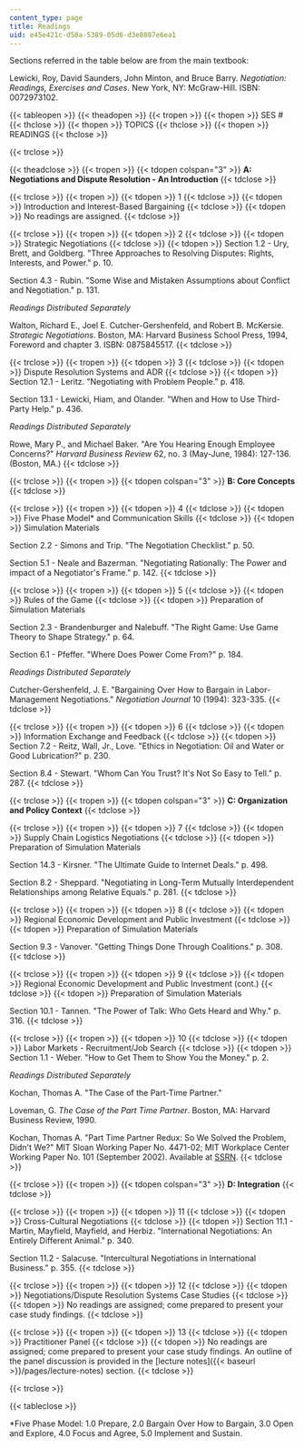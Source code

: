 ```yaml
---
content_type: page
title: Readings
uid: e45e421c-d50a-5389-05d6-d3e8087e6ea1
---
```


Sections referred in the table below are from the main textbook:

Lewicki, Roy, David Saunders, John Minton, and Bruce Barry. _Negotiation: Readings, Exercises and Cases_. New York, NY: McGraw-Hill. ISBN: 0072973102.

{{< tableopen >}}
{{< theadopen >}}
{{< tropen >}}
{{< thopen >}}
SES #
{{< thclose >}}
{{< thopen >}}
TOPICS
{{< thclose >}}
{{< thopen >}}
READINGS
{{< thclose >}}

{{< trclose >}}

{{< theadclose >}}
{{< tropen >}}
{{< tdopen colspan="3" >}}
**A: Negotiations and Dispute Resolution - An Introduction**
{{< tdclose >}}

{{< trclose >}}
{{< tropen >}}
{{< tdopen >}}
1
{{< tdclose >}}
{{< tdopen >}}
Introduction and Interest-Based Bargaining
{{< tdclose >}}
{{< tdopen >}}
No readings are assigned.
{{< tdclose >}}

{{< trclose >}}
{{< tropen >}}
{{< tdopen >}}
2
{{< tdclose >}}
{{< tdopen >}}
Strategic Negotiations
{{< tdclose >}}
{{< tdopen >}}
Section 1.2 - Ury, Brett, and Goldberg. "Three Approaches to Resolving Disputes: Rights, Interests, and Power." p. 10.  
  
Section 4.3 - Rubin. "Some Wise and Mistaken Assumptions about Conflict and Negotiation." p. 131.  
  
_Readings Distributed Separately_  
  
Walton, Richard E., Joel E. Cutcher-Gershenfeld, and Robert B. McKersie. _Strategic Negotiations_. Boston, MA: Harvard Business School Press, 1994, Foreword and chapter 3. ISBN: 0875845517.
{{< tdclose >}}

{{< trclose >}}
{{< tropen >}}
{{< tdopen >}}
3
{{< tdclose >}}
{{< tdopen >}}
Dispute Resolution Systems and ADR
{{< tdclose >}}
{{< tdopen >}}
Section 12.1 - Leritz. "Negotiating with Problem People." p. 418.  
  
Section 13.1 - Lewicki, Hiam, and Olander. "When and How to Use Third-Party Help." p. 436.  
  
_Readings Distributed Separately_  
  
Rowe, Mary P., and Michael Baker. "Are You Hearing Enough Employee Concerns?" _Harvard Business Review_ 62, no. 3 (May-June, 1984): 127-136. (Boston, MA.)
{{< tdclose >}}

{{< trclose >}}
{{< tropen >}}
{{< tdopen colspan="3" >}}
**B: Core Concepts**
{{< tdclose >}}

{{< trclose >}}
{{< tropen >}}
{{< tdopen >}}
4
{{< tdclose >}}
{{< tdopen >}}
Five Phase Model\* and Communication Skills
{{< tdclose >}}
{{< tdopen >}}
Simulation Materials  
  
Section 2.2 - Simons and Trip. "The Negotiation Checklist." p. 50.  
  
Section 5.1 - Neale and Bazerman. "Negotiating Rationally: The Power and impact of a Negotiator's Frame." p. 142.
{{< tdclose >}}

{{< trclose >}}
{{< tropen >}}
{{< tdopen >}}
5
{{< tdclose >}}
{{< tdopen >}}
Rules of the Game
{{< tdclose >}}
{{< tdopen >}}
Preparation of Simulation Materials  
  
Section 2.3 - Brandenburger and Nalebuff. "The Right Game: Use Game Theory to Shape Strategy." p. 64.  
  
Section 6.1 - Pfeffer. "Where Does Power Come From?" p. 184.  
  
_Readings Distributed Separately_  
  
Cutcher-Gershenfeld, J. E. "Bargaining Over How to Bargain in Labor-Management Negotiations." _Negotiation Journal_ 10 (1994): 323-335.
{{< tdclose >}}

{{< trclose >}}
{{< tropen >}}
{{< tdopen >}}
6
{{< tdclose >}}
{{< tdopen >}}
Information Exchange and Feedback
{{< tdclose >}}
{{< tdopen >}}
Section 7.2 - Reitz, Wall, Jr., Love. "Ethics in Negotiation: Oil and Water or Good Lubrication?" p. 230.  
  
Section 8.4 - Stewart. "Whom Can You Trust? It's Not So Easy to Tell." p. 287.
{{< tdclose >}}

{{< trclose >}}
{{< tropen >}}
{{< tdopen colspan="3" >}}
**C: Organization and Policy Context**
{{< tdclose >}}

{{< trclose >}}
{{< tropen >}}
{{< tdopen >}}
7
{{< tdclose >}}
{{< tdopen >}}
Supply Chain Logistics Negotiations
{{< tdclose >}}
{{< tdopen >}}
Preparation of Simulation Materials  
  
Section 14.3 - Kirsner. "The Ultimate Guide to Internet Deals." p. 498.  
  
Section 8.2 - Sheppard. "Negotiating in Long-Term Mutually Interdependent Relationships among Relative Equals." p. 281.
{{< tdclose >}}

{{< trclose >}}
{{< tropen >}}
{{< tdopen >}}
8
{{< tdclose >}}
{{< tdopen >}}
Regional Economic Development and Public Investment
{{< tdclose >}}
{{< tdopen >}}
Preparation of Simulation Materials  
  
Section 9.3 - Vanover. "Getting Things Done Through Coalitions." p. 308.
{{< tdclose >}}

{{< trclose >}}
{{< tropen >}}
{{< tdopen >}}
9
{{< tdclose >}}
{{< tdopen >}}
Regional Economic Development and Public Investment (cont.)
{{< tdclose >}}
{{< tdopen >}}
Preparation of Simulation Materials  
  
Section 10.1 - Tannen. "The Power of Talk: Who Gets Heard and Why." p. 316.
{{< tdclose >}}

{{< trclose >}}
{{< tropen >}}
{{< tdopen >}}
10
{{< tdclose >}}
{{< tdopen >}}
Labor Markets - Recruitment/Job Search
{{< tdclose >}}
{{< tdopen >}}
Section 1.1 - Weber. "How to Get Them to Show You the Money." p. 2.  
  
_Readings Distributed Separately_  
  
Kochan, Thomas A. "The Case of the Part-Time Partner."  
  
Loveman, G. _The Case of the Part Time Partner_. Boston, MA: Harvard Business Review, 1990.  
  
Kochan, Thomas A. "Part Time Partner Redux: So We Solved the Problem, Didn't We?" MIT Sloan Working Paper No. 4471-02; MIT Workplace Center Working Paper No. 101 (September 2002). Available at [SSRN](http://papers.ssrn.com/sol3/papers.cfm?abstract_id=511242).
{{< tdclose >}}

{{< trclose >}}
{{< tropen >}}
{{< tdopen colspan="3" >}}
**D: Integration**
{{< tdclose >}}

{{< trclose >}}
{{< tropen >}}
{{< tdopen >}}
11
{{< tdclose >}}
{{< tdopen >}}
Cross-Cultural Negotiations
{{< tdclose >}}
{{< tdopen >}}
Section 11.1 - Martin, Mayfield, Mayfield, and Herbiz. "International Negotiations: An Entirely Different Animal." p. 340.  
  
Section 11.2 - Salacuse. "Intercultural Negotiations in International Business." p. 355.
{{< tdclose >}}

{{< trclose >}}
{{< tropen >}}
{{< tdopen >}}
12
{{< tdclose >}}
{{< tdopen >}}
Negotiations/Dispute Resolution Systems Case Studies
{{< tdclose >}}
{{< tdopen >}}
No readings are assigned; come prepared to present your case study findings.
{{< tdclose >}}

{{< trclose >}}
{{< tropen >}}
{{< tdopen >}}
13
{{< tdclose >}}
{{< tdopen >}}
Practitioner Panel
{{< tdclose >}}
{{< tdopen >}}
No readings are assigned; come prepared to present your case study findings. An outline of the panel discussion is provided in the [lecture notes]({{< baseurl >}}/pages/lecture-notes) section.
{{< tdclose >}}

{{< trclose >}}

{{< tableclose >}}

\*Five Phase Model: 1.0 Prepare, 2.0 Bargain Over How to Bargain, 3.0 Open and Explore, 4.0 Focus and Agree, 5.0 Implement and Sustain.